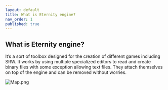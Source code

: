 ```yaml
---
layout: default
title: What is Eternity engine?
nav_order: 1
published: true
---
```


## What is Eternity engine?

It’s a sort of toolbox designed for the creation of different games including SRW.
It works by using multiple specialized editors to read and create binary files with some exception allowing text files. They attach themselves on top of the engine and can be removed without worries.

![Map.png]({{site.baseurl}}/Images/Map.png)

